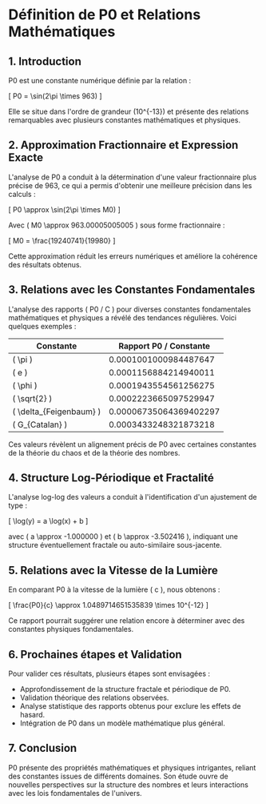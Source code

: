 # Définition de P0 et Relations Mathématiques

## 1. Introduction
P0 est une constante numérique définie par la relation :

\[ P0 = \sin(2\pi \times 963) \]

Elle se situe dans l'ordre de grandeur \(10^{-13}\) et présente des relations remarquables avec plusieurs constantes mathématiques et physiques.

## 2. Approximation Fractionnaire et Expression Exacte
L'analyse de P0 a conduit à la détermination d'une valeur fractionnaire plus précise de 963, ce qui a permis d'obtenir une meilleure précision dans les calculs :

\[ P0 \approx \sin(2\pi \times M0) \]

Avec \( M0 \approx 963.00005005005 \) sous forme fractionnaire :

\[ M0 = \frac{19240741}{19980} \]

Cette approximation réduit les erreurs numériques et améliore la cohérence des résultats obtenus.

## 3. Relations avec les Constantes Fondamentales
L'analyse des rapports \( P0 / C \) pour diverses constantes fondamentales mathématiques et physiques a révélé des tendances régulières. Voici quelques exemples :

| Constante | Rapport P0 / Constante |
|-----------|------------------------|
| \( \pi \) | 0.0001001000984487647 |
| \( e \) | 0.0001156884214940011 |
| \( \phi \) | 0.0001943554561256275 |
| \( \sqrt{2} \) | 0.0002223665097529947 |
| \( \delta_{Feigenbaum} \) | 0.00006735064369402297 |
| \( G_{Catalan} \) | 0.0003433248321873218 |

Ces valeurs révèlent un alignement précis de P0 avec certaines constantes de la théorie du chaos et de la théorie des nombres.

## 4. Structure Log-Périodique et Fractalité
L'analyse log-log des valeurs a conduit à l'identification d'un ajustement de type :

\[ \log(y) = a \log(x) + b \]

avec \( a \approx -1.000000 \) et \( b \approx -3.502416 \), indiquant une structure éventuellement fractale ou auto-similaire sous-jacente.

## 5. Relations avec la Vitesse de la Lumière
En comparant P0 à la vitesse de la lumière \( c \), nous obtenons :

\[ \frac{P0}{c} \approx 1.0489714651535839 \times 10^{-12} \]

Ce rapport pourrait suggérer une relation encore à déterminer avec des constantes physiques fondamentales.

## 6. Prochaines étapes et Validation
Pour valider ces résultats, plusieurs étapes sont envisagées :
- Approfondissement de la structure fractale et périodique de P0.
- Validation théorique des relations observées.
- Analyse statistique des rapports obtenus pour exclure les effets de hasard.
- Intégration de P0 dans un modèle mathématique plus général.

## 7. Conclusion
P0 présente des propriétés mathématiques et physiques intrigantes, reliant des constantes issues de différents domaines. Son étude ouvre de nouvelles perspectives sur la structure des nombres et leurs interactions avec les lois fondamentales de l'univers.

